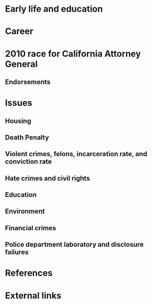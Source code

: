 # 
# Early life and education
# Career
# 2010 race for California Attorney General
## Endorsements
# Issues
## Housing
## Death Penalty
## Violent crimes, felons, incarceration rate, and conviction rate
## Hate crimes and civil rights
## Education
## Environment
## Financial crimes
## Police department laboratory and disclosure failures
# References
# External links